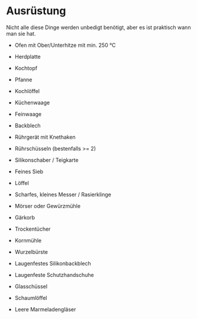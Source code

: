 # Ausrüstung

Nicht alle diese Dinge werden unbedigt benötigt, aber es ist praktisch wann man sie hat.

- Ofen mit Ober/Unterhitze mit min. 250 °C
- Herdplatte

- Kochtopf
- Pfanne
- Kochlöffel
- Küchenwaage
- Feinwaage
- Backblech
- Rührgerät mit Knethaken
- Rührschüsseln (bestenfalls >= 2)
- Silikonschaber / Teigkarte
- Feines Sieb
- Löffel
- Scharfes, kleines Messer / Rasierklinge
- Mörser oder Gewürzmühle
- Gärkorb
- Trockentücher
- Kornmühle
- Wurzelbürste
- Laugenfestes Silikonbackblech
- Laugenfeste Schutzhandschuhe
- Glasschüssel
- Schaumlöffel

- Leere Marmeladengläser